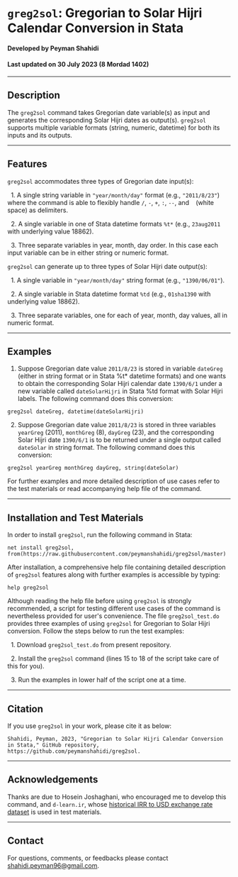 # `greg2sol`: Gregorian to Solar Hijri Calendar Conversion in Stata
#### Developed by Peyman Shahidi
#### Last updated on 30 July 2023 (8 Mordad 1402)

*******************************************************************************
## Description
The `greg2sol` command takes Gregorian date variable(s) as input and generates the corresponding Solar Hijri dates as output(s). `greg2sol` supports multiple variable formats (string, numeric, datetime) for both its inputs and its outputs.


*******************************************************************************
## Features
`greg2sol` accommodates three types of Gregorian date input(s):

&nbsp; 1. A single string variable in `"year/month/day"` format (e.g., `"2011/8/23"`) where the command is able to flexibly handle `/`, `-`, `+`, `:`,  `--`, and <code>&nbsp;</code> (white space) as delimiters.

&nbsp; 2.  A single variable in one of Stata datetime formats `%t*` (e.g., `23aug2011` with underlying value 18862).

&nbsp; 3. Three separate variables in year, month, day order. In this case each input variable can be in either string or numeric format.

`greg2sol` can generate up to three types of Solar Hijri date output(s):

&nbsp; 1. A single variable in `"year/month/day"` string format (e.g., `"1390/06/01"`).

&nbsp; 2. A single variable in Stata datetime format `%td` (e.g., `01sha1390` with underlying value 18862).

&nbsp; 3. Three separate variables, one for each of year, month, day values, all in numeric format.


*******************************************************************************
## Examples
1. Suppose Gregorian date value `2011/8/23` is stored in variable `dateGreg` (either in string format or in Stata %t* datetime formats) and one wants to obtain the corresponding Solar Hijri calendar date `1390/6/1` under a new variable called `dateSolarHijri` in Stata %td format with Solar Hijri labels. The following command does this conversion:
```
greg2sol dateGreg, datetime(dateSolarHijri)
```
2. Suppose Gregorian date value `2011/8/23` is stored in three variables `yearGreg` (2011), `monthGreg` (8), `dayGreg` (23), and the corresponding Solar Hijri date `1390/6/1` is to be returned under a single output called `dateSolar` in string format. The following command does this conversion:
```
greg2sol yearGreg monthGreg dayGreg, string(dateSolar)
```
For further examples and more detailed description of use cases refer to the test materials or read accompanying help file of the command.

*******************************************************************************
## Installation and Test Materials 
In order to install `greg2sol`, run the following command in Stata:
```
net install greg2sol, from(https://raw.githubusercontent.com/peymanshahidi/greg2sol/master)
```

After installation, a comprehensive help file containing detailed description of `greg2sol` features along with further examples is accessible by typing:
```
help greg2sol
```

Although reading the help file before using `greg2sol` is strongly recommended, a script for testing different use cases of the command is nevertheless provided for user's convenience. The file `greg2sol_test.do` provides three examples of using `greg2sol` for Gregorian to Solar Hijri conversion. Follow the steps below to run the test examples:

&nbsp; 1. Download `greg2sol_test.do` from present repository.

&nbsp; 2. Install the `greg2sol` command (lines 15 to 18 of the script take care of this for you).

&nbsp; 3. Run the examples in lower half of the script one at a time.


*******************************************************************************
## Citation
If you use `greg2sol` in your work, please cite it as below:
```
Shahidi, Peyman, 2023, "Gregorian to Solar Hijri Calendar Conversion in Stata," GitHub repository, https://github.com/peymanshahidi/greg2sol.
```

*******************************************************************************
## Acknowledgements
Thanks are due to Hosein Joshaghani, who encouraged me to develop this command, and `d-learn.ir`, whose [historical IRR to USD exchange rate dataset](https://d-learn.ir/p/usd-price/) is used in test materials.


*******************************************************************************
## Contact
For questions, comments, or feedbacks please contact shahidi.peyman96@gmail.com.
